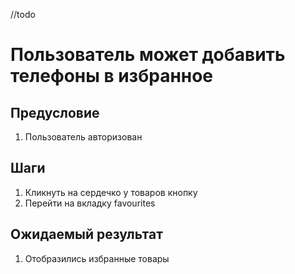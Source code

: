 //todo
# Пользователь может добавить телефоны в избранное

## Предусловие

1. Пользователь авторизован

## Шаги

1. Кликнуть на сердечко у товаров кнопку
2. Перейти на вкладку favourites

## Ожидаемый результат

1. Отобразились избранные товары